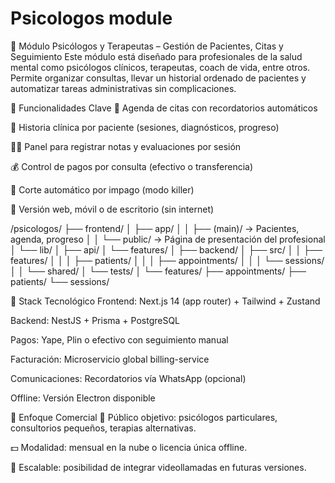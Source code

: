 # Psicologos module
🧠 Módulo Psicólogos y Terapeutas – Gestión de Pacientes, Citas y Seguimiento
Este módulo está diseñado para profesionales de la salud mental como psicólogos clínicos, terapeutas, coach de vida, entre otros. Permite organizar consultas, llevar un historial ordenado de pacientes y automatizar tareas administrativas sin complicaciones.

🧩 Funcionalidades Clave
📅 Agenda de citas con recordatorios automáticos

🧾 Historia clínica por paciente (sesiones, diagnósticos, progreso)

👩‍⚕️ Panel para registrar notas y evaluaciones por sesión

💰 Control de pagos por consulta (efectivo o transferencia)

🛑 Corte automático por impago (modo killer)

📲 Versión web, móvil o de escritorio (sin internet)

/psicologos/
├── frontend/
│   ├── app/
│   │   ├── (main)/        → Pacientes, agenda, progreso
│   │   └── public/        → Página de presentación del profesional
│   └── lib/
│       ├── api/
│       └── features/
│
├── backend/
│   ├── src/
│   │   ├── features/
│   │   │   ├── patients/
│   │   │   ├── appointments/
│   │   │   └── sessions/
│   │   └── shared/
│   └── tests/
│
└── features/
    ├── appointments/
    ├── patients/
    └── sessions/


🧰 Stack Tecnológico
Frontend: Next.js 14 (app router) + Tailwind + Zustand

Backend: NestJS + Prisma + PostgreSQL

Pagos: Yape, Plin o efectivo con seguimiento manual

Facturación: Microservicio global billing-service

Comunicaciones: Recordatorios vía WhatsApp (opcional)

Offline: Versión Electron disponible

🎯 Enfoque Comercial
🎯 Público objetivo: psicólogos particulares, consultorios pequeños, terapias alternativas.

💵 Modalidad: mensual en la nube o licencia única offline.

🧩 Escalable: posibilidad de integrar videollamadas en futuras versiones.

